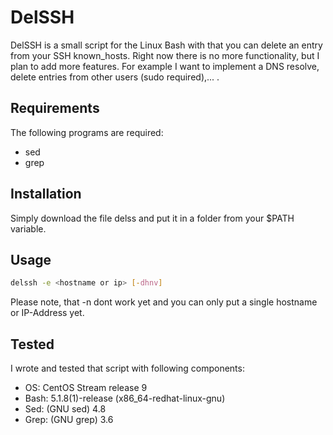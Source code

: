 # DelSSH
DelSSH is a small script for the Linux Bash with that you can delete an entry from your SSH known_hosts. Right now there is no more functionality, but I plan to add more features. For example I want to implement a DNS resolve, delete entries from other users (sudo required),... .

## Requirements
The following programs are required:
- sed
- grep

## Installation
Simply download the file delss and put it in a folder from your $PATH variable.

## Usage
```bash
delssh -e <hostname or ip> [-dhnv]
```
Please note, that -n dont work yet and you can only put a single hostname or IP-Address yet.


## Tested
I wrote and tested that script with following components:
- OS: CentOS Stream release 9
- Bash: 5.1.8(1)-release (x86_64-redhat-linux-gnu)
- Sed: (GNU sed) 4.8
- Grep: (GNU grep) 3.6